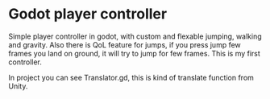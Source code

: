 # Godot player controller
Simple player controller in godot, with custom and flexable jumping, walking and gravity. Also there is QoL feature for jumps, if you press jump few frames you land on ground, it will try to jump for few frames. This is my first controller.

In project you can see Translator.gd, this is kind of translate function from Unity.